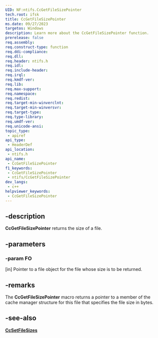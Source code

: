 ```yaml
---
UID: NF:ntifs.CcGetFileSizePointer
tech.root: ifsk
title: CcGetFileSizePointer
ms.date: 09/27/2023
targetos: Windows
description: Learn more about the CcGetFileSizePointer function.
prerelease: false
req.assembly: 
req.construct-type: function
req.ddi-compliance: 
req.dll: 
req.header: ntifs.h
req.idl: 
req.include-header: 
req.irql: 
req.kmdf-ver: 
req.lib: 
req.max-support: 
req.namespace: 
req.redist: 
req.target-min-winverclnt: 
req.target-min-winversvr: 
req.target-type: 
req.type-library: 
req.umdf-ver: 
req.unicode-ansi: 
topic_type:
 - apiref
api_type:
 - HeaderDef
api_location:
 - ntifs.h
api_name:
 - CcGetFileSizePointer
f1_keywords:
 - CcGetFileSizePointer
 - ntifs/CcGetFileSizePointer
dev_langs:
 - c++
helpviewer_keywords:
 - CcGetFileSizePointer
---
```


## -description

**CcGetFileSizePointer** returns the size of a file.

## -parameters

### -param FO

[in] Pointer to a file object for the file whose size is to be returned.

## -remarks

The **CcGetFileSizePointer** macro returns a pointer to a member of the cache manager structure for this file that specifies the file size in bytes.

## -see-also

[**CcSetFileSizes**](nf-ntifs-ccsetfilesizes.md)
